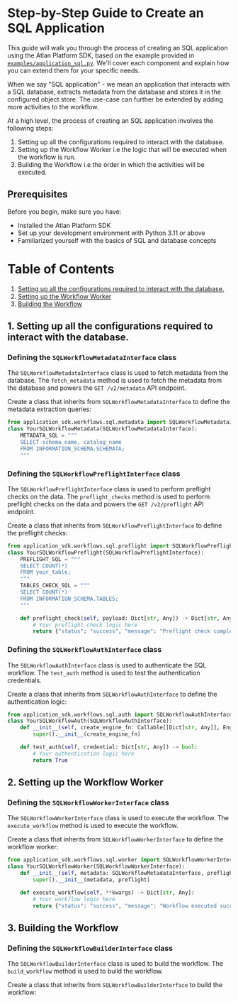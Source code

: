 # Step-by-Step Guide to Create an SQL Application

This guide will walk you through the process of creating an SQL application using the Atlan Platform SDK, based on the example provided in [`examples/application_sql.py`](../examples/application_sql.py). We'll cover each component and explain how you can extend them for your specific needs.

When we say "SQL application" - we mean an application that interacts with a SQL database, extracts metadata from the database and stores it in the configured object store. The use-case can further be extended by adding more activities to the workflow.

At a high level, the process of creating an SQL application involves the following steps:
1. Setting up all the configurations required to interact with the database.
2. Setting up the Workflow Worker i.e the logic that will be executed when the workflow is run.
3. Building the Workflow i.e the order in which the activities will be executed.

## Prerequisites

Before you begin, make sure you have:
- Installed the Atlan Platform SDK
- Set up your development environment with Python 3.11 or above
- Familiarized yourself with the basics of SQL and database concepts

# Table of Contents
1. [Setting up all the configurations required to interact with the database.](#1-setting-up-all-the-configurations-required-to-interact-with-the-database)
2. [Setting up the Workflow Worker](#2-setting-up-the-workflow-worker)
3. [Building the Workflow](#3-building-the-workflow)


## 1. Setting up all the configurations required to interact with the database.

### Defining the `SQLWorkflowMetadataInterface` class

The `SQLWorkflowMetadataInterface` class is used to fetch metadata from the database. The `fetch_metadata` method is used to fetch the metadata from the database and powers the `GET /v2/metadata` API endpoint.

Create a class that inherits from `SQLWorkflowMetadataInterface` to define the metadata extraction queries:
```python
from application_sdk.workflows.sql.metadata import SQLWorkflowMetadataInterface
class YourSQLWorkflowMetadata(SQLWorkflowMetadataInterface):
    METADATA_SQL = """
    SELECT schema_name, catalog_name
    FROM INFORMATION_SCHEMA.SCHEMATA;
    """
```

### Defining the `SQLWorkflowPreflightInterface` class

The `SQLWorkflowPreflightInterface` class is used to perform preflight checks on the data. The `preflight_checks` method is used to perform preflight checks on the data and powers the `GET /v2/preflight` API endpoint.

Create a class that inherits from `SQLWorkflowPreflightInterface` to define the preflight checks:
```python
from application_sdk.workflows.sql.preflight import SQLWorkflowPreflightInterface
class YourSQLWorkflowPreflight(SQLWorkflowPreflightInterface):
    PREFLIGHT_SQL = """
    SELECT COUNT(*)
    FROM your_table;
    """
    TABLES_CHECK_SQL = """
    SELECT COUNT(*)
    FROM INFORMATION_SCHEMA.TABLES;
    """

    def preflight_check(self, payload: Dict[str, Any]) -> Dict[str, Any]:
        # Your preflight check logic here
        return {"status": "success", "message": "Preflight check completed successfully"}
```

### Defining the `SQLWorkflowAuthInterface` class

The `SQLWorkflowAuthInterface` class is used to authenticate the SQL workflow. The `test_auth` method is used to test the authentication credentials.

Create a class that inherits from `SQLWorkflowAuthInterface` to define the authentication logic:
```python
from application_sdk.workflows.sql.auth import SQLWorkflowAuthInterface
class YourSQLWorkflowAuth(SQLWorkflowAuthInterface):
    def __init__(self, create_engine_fn: Callable[[Dict[str, Any]], Engine]):
        super().__init__(create_engine_fn)

    def test_auth(self, credential: Dict[str, Any]) -> bool:
        # Your authentication logic here
        return True
```

## 2. Setting up the Workflow Worker

### Defining the `SQLWorkflowWorkerInterface` class

The `SQLWorkflowWorkerInterface` class is used to execute the workflow. The `execute_workflow` method is used to execute the workflow.

Create a class that inherits from `SQLWorkflowWorkerInterface` to define the workflow worker:
```python
from application_sdk.workflows.sql.worker import SQLWorkflowWorkerInterface
class YourSQLWorkflowWorker(SQLWorkflowWorkerInterface):
    def __init__(self, metadata: SQLWorkflowMetadataInterface, preflight: SQLWorkflowPreflightInterface):
        super().__init__(metadata, preflight)

    def execute_workflow(self, **kwargs) -> Dict[str, Any]:
        # Your workflow logic here
        return {"status": "success", "message": "Workflow executed successfully"}
```

## 3. Building the Workflow

### Defining the `SQLWorkflowBuilderInterface` class

The `SQLWorkflowBuilderInterface` class is used to build the workflow. The `build_workflow` method is used to build the workflow.

Create a class that inherits from `SQLWorkflowBuilderInterface` to build the workflow:
```python
```